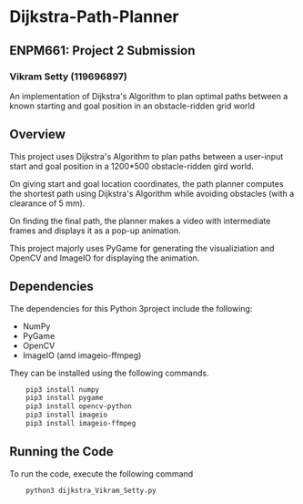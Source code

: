 # Dijkstra-Path-Planner

## ENPM661: Project 2 Submission

### Vikram Setty (119696897)

An implementation of Dijkstra's Algorithm to plan optimal paths between a known starting and goal position in an obstacle-ridden grid world

## Overview
This project uses Dijkstra's Algorithm to plan paths between a user-input start and goal position in a 1200*500 obstacle-ridden gird world.

On giving start and goal location coordinates, the path planner computes the shortest path using Dijkstra's Algorithm while avoiding obstacles (with a clearance of 5 mm).

On finding the final path, the planner makes a video with intermediate frames and displays it as a pop-up animation.

This project majorly uses PyGame for generating the visualiziation and OpenCV and ImageIO for displaying the animation.

## Dependencies
The dependencies for this Python 3project include the following:
<ul>
<li> NumPy
<li> PyGame
<li> OpenCV
<li> ImageIO (amd imageio-ffmpeg)
</ul>
They can be installed using the following commands.

```sh
    pip3 install numpy
    pip3 install pygame
    pip3 install opencv-python
    pip3 install imageio
    pip3 install imageio-ffmpeg
```

## Running the Code
To run the code, execute the following command
```sh
    python3 dijkstra_Vikram_Setty.py
```

